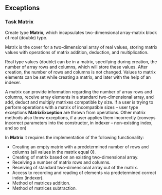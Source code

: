 ## Exceptions

### Task Matrix

Create type **Matrix**, which incapsulates two-dimensional array-matrix block of real (double) type.    

Matrix is the cover for a two-dimensional array of real values, storing matrix values with operations of matrix addition, deduction, and multiplication.  

Real type values (double) can be in a matrix, specifying during creation, the number of array rows and columns, which will store these values. After creation, the number of rows and columns is not changed. Values to matrix elements can be set while creating a matrix, and later with the help of an indexer.  

A matrix can provide information regarding the number of array rows and columns, receive array elements in a standard two-dimensional array, and add, deduct and multiply matrixes compatible by size. If a user is trying to perform operations with a matrix of incompatible sizes – user type exceptions **MatrixException** are thrown from operations. Other matrix methods also throw exceptions, if a user applies them incorrectly (conveys incorrect parameters into the constructor, in indexer – non-existing index, and so on)  

In **Matrix** it requires the implementation of the following functionality:  
- Creating an empty matrix with a predetermined number of rows and columns (all values in the matrix equal 0).  
- Creating of matrix based on an existing two-dimensional array.  
- Receiving a number of matrix rows and columns.  
- Receiving of standard two-dimensional array out of the matrix.  
- Access to recording and reading of elements via predetermined correct index (indexer).  
- Method of matrices addition.  
- Method of matrices subtraction.  

